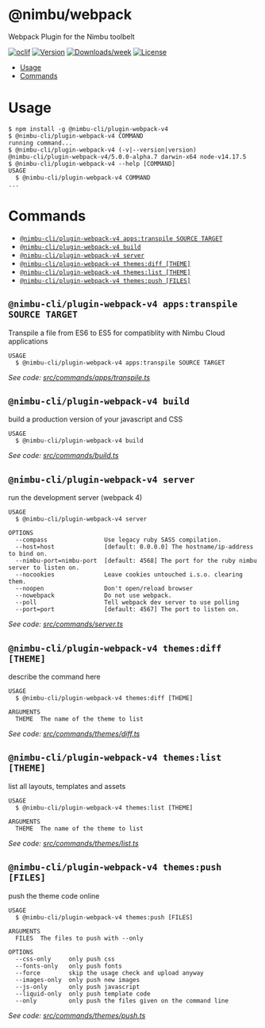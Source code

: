 @nimbu/webpack
==============

Webpack Plugin for the Nimbu toolbelt

[![oclif](https://img.shields.io/badge/cli-oclif-brightgreen.svg)](https://oclif.io)
[![Version](https://img.shields.io/npm/v/@nimbu/webpack.svg)](https://npmjs.org/package/@nimbu/webpack)
[![Downloads/week](https://img.shields.io/npm/dw/@nimbu/webpack.svg)](https://npmjs.org/package/@nimbu/webpack)
[![License](https://img.shields.io/npm/l/@nimbu/webpack.svg)](https://github.com/dedene/webpack/blob/master/package.json)

<!-- toc -->
* [Usage](#usage)
* [Commands](#commands)
<!-- tocstop -->
# Usage
<!-- usage -->
```sh-session
$ npm install -g @nimbu-cli/plugin-webpack-v4
$ @nimbu-cli/plugin-webpack-v4 COMMAND
running command...
$ @nimbu-cli/plugin-webpack-v4 (-v|--version|version)
@nimbu-cli/plugin-webpack-v4/5.0.0-alpha.7 darwin-x64 node-v14.17.5
$ @nimbu-cli/plugin-webpack-v4 --help [COMMAND]
USAGE
  $ @nimbu-cli/plugin-webpack-v4 COMMAND
...
```
<!-- usagestop -->
# Commands
<!-- commands -->
* [`@nimbu-cli/plugin-webpack-v4 apps:transpile SOURCE TARGET`](#nimbu-cliplugin-webpack-v4-appstranspile-source-target)
* [`@nimbu-cli/plugin-webpack-v4 build`](#nimbu-cliplugin-webpack-v4-build)
* [`@nimbu-cli/plugin-webpack-v4 server`](#nimbu-cliplugin-webpack-v4-server)
* [`@nimbu-cli/plugin-webpack-v4 themes:diff [THEME]`](#nimbu-cliplugin-webpack-v4-themesdiff-theme)
* [`@nimbu-cli/plugin-webpack-v4 themes:list [THEME]`](#nimbu-cliplugin-webpack-v4-themeslist-theme)
* [`@nimbu-cli/plugin-webpack-v4 themes:push [FILES]`](#nimbu-cliplugin-webpack-v4-themespush-files)

## `@nimbu-cli/plugin-webpack-v4 apps:transpile SOURCE TARGET`

Transpile a file from ES6 to ES5 for compatiblity with Nimbu Cloud applications

```
USAGE
  $ @nimbu-cli/plugin-webpack-v4 apps:transpile SOURCE TARGET
```

_See code: [src/commands/apps/transpile.ts](https://github.com/zenjoy/nimbu-toolbelt/blob/v5.0.0-alpha.7/src/commands/apps/transpile.ts)_

## `@nimbu-cli/plugin-webpack-v4 build`

build a production version of your javascript and CSS

```
USAGE
  $ @nimbu-cli/plugin-webpack-v4 build
```

_See code: [src/commands/build.ts](https://github.com/zenjoy/nimbu-toolbelt/blob/v5.0.0-alpha.7/src/commands/build.ts)_

## `@nimbu-cli/plugin-webpack-v4 server`

run the development server (webpack 4)

```
USAGE
  $ @nimbu-cli/plugin-webpack-v4 server

OPTIONS
  --compass                Use legacy ruby SASS compilation.
  --host=host              [default: 0.0.0.0] The hostname/ip-address to bind on.
  --nimbu-port=nimbu-port  [default: 4568] The port for the ruby nimbu server to listen on.
  --nocookies              Leave cookies untouched i.s.o. clearing them.
  --noopen                 Don't open/reload browser
  --nowebpack              Do not use webpack.
  --poll                   Tell webpack dev server to use polling
  --port=port              [default: 4567] The port to listen on.
```

_See code: [src/commands/server.ts](https://github.com/zenjoy/nimbu-toolbelt/blob/v5.0.0-alpha.7/src/commands/server.ts)_

## `@nimbu-cli/plugin-webpack-v4 themes:diff [THEME]`

describe the command here

```
USAGE
  $ @nimbu-cli/plugin-webpack-v4 themes:diff [THEME]

ARGUMENTS
  THEME  The name of the theme to list
```

_See code: [src/commands/themes/diff.ts](https://github.com/zenjoy/nimbu-toolbelt/blob/v5.0.0-alpha.7/src/commands/themes/diff.ts)_

## `@nimbu-cli/plugin-webpack-v4 themes:list [THEME]`

list all layouts, templates and assets

```
USAGE
  $ @nimbu-cli/plugin-webpack-v4 themes:list [THEME]

ARGUMENTS
  THEME  The name of the theme to list
```

_See code: [src/commands/themes/list.ts](https://github.com/zenjoy/nimbu-toolbelt/blob/v5.0.0-alpha.7/src/commands/themes/list.ts)_

## `@nimbu-cli/plugin-webpack-v4 themes:push [FILES]`

push the theme code online

```
USAGE
  $ @nimbu-cli/plugin-webpack-v4 themes:push [FILES]

ARGUMENTS
  FILES  The files to push with --only

OPTIONS
  --css-only     only push css
  --fonts-only   only push fonts
  --force        skip the usage check and upload anyway
  --images-only  only push new images
  --js-only      only push javascript
  --liquid-only  only push template code
  --only         only push the files given on the command line
```

_See code: [src/commands/themes/push.ts](https://github.com/zenjoy/nimbu-toolbelt/blob/v5.0.0-alpha.7/src/commands/themes/push.ts)_
<!-- commandsstop -->
